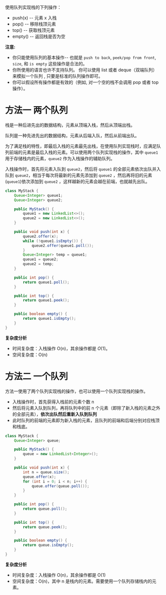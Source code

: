 
使用队列实现栈的下列操作：

- push(x) -- 元素 x 入栈
- pop() -- 移除栈顶元素
- top() -- 获取栈顶元素
- empty() -- 返回栈是否为空

**注意:**

- 你只能使用队列的基本操作-- 也就是 `push to back`, `peek/pop from front`, `size`, 和 `is empty` 这些操作是合法的。
- 你所使用的语言也许不支持队列。 你可以使用 list 或者 deque（双端队列）来模拟一个队列 , 只要是标准的队列操作即可。
- 你可以假设所有操作都是有效的（例如, 对一个空的栈不会调用 pop 或者 top 操作）。

# 方法一 两个队列

栈是一种后进先出的数据结构，元素从顶端入栈，然后从顶端出栈。

队列是一种先进先出的数据结构，元素从后端入队，然后从前端出队。

为了满足栈的特性，即最后入栈的元素最先出栈，在使用队列实现栈时，应满足队列前端的元素是最后入栈的元素。可以使用两个队列实现栈的操作，其中 `queue1` 用于存储栈内的元素，`queue2` 作为入栈操作的辅助队列。

入栈操作时，首先将元素入队到 `queue2`，然后将 `queue1` 的全部元素依次出队并入队到 `queue2`，相当于每次将最新的元素先添加到 `queue2` ，然后再将旧的元素(`queue1`)依次添加到 `queue2` ，这样越新的元素会越在前端，也就越先出队。

```java
class MyStack {
    Queue<Integer> queue1;
    Queue<Integer> queue2;

    public MyStack() {
        queue1 = new LinkedList<>();
        queue2 = new LinkedList<>();
    }

    public void push(int x) {
        queue2.offer(x);
        while (!queue1.isEmpty()) {
            queue2.offer(queue1.poll());
        }
        Queue<Integer> temp = queue1;
        queue1 = queue2;
        queue2 = temp;
    }

    public int pop() {
        return queue1.poll();
    }

    public int top() {
        return queue1.peek();
    }

    public boolean empty() {
        return queue1.isEmpty();
    }
}
```

**复杂度分析**

- 时间复杂度：入栈操作 O(n)，其余操作都是 *O*(1)。
- 空间复杂度：O(n)

# 方法二 一个队列

方法一使用了两个队列实现栈的操作，也可以使用一个队列实现栈的操作。

- 入栈操作时，首先获得入栈前的元素个数 n
- 然后将元素入队到队列，再将队列中的前 n 个元素（即除了新入栈的元素之外的全部元素），**依次出队然后重新入队到队列**
- 此时队列的前端的元素即为新入栈的元素，且队列的前端和后端分别对应栈顶和栈底。

```java
class MyStack {
    Queue<Integer> queue;

    public MyStack() {
        queue = new LinkedList<Integer>();
    }

    public void push(int x) {
        int n = queue.size();
        queue.offer(x);
        for (int i = 0; i < n; i++) {
            queue.offer(queue.poll());
        }
    }

    public int pop() {
        return queue.poll();
    }

    public int top() {
        return queue.peek();
    }

    public boolean empty() {
        return queue.isEmpty();
    }
}
```

**复杂度分析**

- 时间复杂度：入栈操作 O(n)，其余操作都是 O(1)
- 空间复杂度：O(n)，其中 n 是栈内的元素。需要使用一个队列存储栈内的元素。



